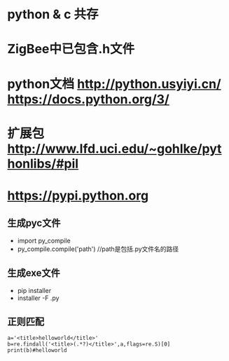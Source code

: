 # python & c 共存
# ZigBee中已包含.h文件

# python文档 http://python.usyiyi.cn/   https://docs.python.org/3/
# 扩展包 http://www.lfd.uci.edu/~gohlke/pythonlibs/#pil
#       https://pypi.python.org

## 生成pyc文件
* import py_compile
* py_compile.compile('path') //path是包括.py文件名的路径

## 生成exe文件
* pip installer 
* installer -F  .py
## 正则匹配
```
a='<title>helloworld</title>'
b=re.findall('<title>(.*?)</title>',a,flags=re.S)[0]
print(b)#helloworld
```

  
